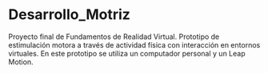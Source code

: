 # Desarrollo_Motriz
Proyecto final de Fundamentos de Realidad Virtual. Prototipo de estimulación motora a través de actividad física con interacción en entornos virtuales. En este prototipo se utiliza un computador personal y un Leap Motion.
